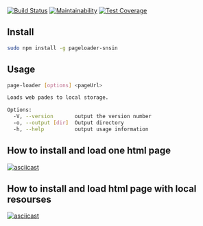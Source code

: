 [![Build Status](https://travis-ci.org/snsin/project-lvl3-s394.svg?branch=master)](https://travis-ci.org/snsin/project-lvl3-s394) [![Maintainability](https://api.codeclimate.com/v1/badges/e127a249ea84696d485e/maintainability)](https://codeclimate.com/github/snsin/project-lvl3-s394/maintainability) [![Test Coverage](https://api.codeclimate.com/v1/badges/e127a249ea84696d485e/test_coverage)](https://codeclimate.com/github/snsin/project-lvl3-s394/test_coverage)

## Install
```bash
sudo npm install -g pageloader-snsin
```
## Usage

```bash
page-loader [options] <pageUrl>

Loads web pades to local storage.

Options:
  -V, --version       output the version number
  -o, --output [dir]  Output directory
  -h, --help          output usage information
```

## How to install and load one html page
[![asciicast](https://asciinema.org/a/F2v654EZ0XCgfz1J6PWqm0gIO.svg)](https://asciinema.org/a/F2v654EZ0XCgfz1J6PWqm0gIO)

## How to install and load html page with local resourses
[![asciicast](https://asciinema.org/a/gKdZPBUM0Wop0Dnt5M4EL9qJb.svg)](https://asciinema.org/a/gKdZPBUM0Wop0Dnt5M4EL9qJb)